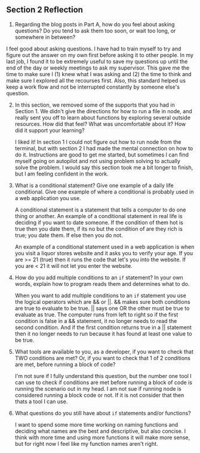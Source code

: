 ## Section 2 Reflection

1. Regarding the blog posts in Part A, how do you feel about asking questions? Do you tend to ask them too soon, or wait too long, or somewhere in between?

I feel good about asking questions. I have had to train myself to try and figure out the answer on my own first before asking it to other people. In my last job, I found it to be extremely useful to save my questions up until the end of the day or weekly meetings to ask my supervisor. This gave me the time to make sure I (1) knew what I was asking and (2) the time to think and make sure I explored all the recourses first. Also, this standard helped us keep a work flow and not be interrupted constantly by someone else's question.

2. In this section, we removed some of the supports that you had in Section 1. We didn't give the directions for how to run a file in node, and really sent you off to learn about functions by exploring several outside resources. How did that feel? What was uncomfortable about it? How did it support your learning?

    I liked it! In section 1 I could not figure out how to run node from the terminal, but with section 2 I had made the mental connection on how to do it. Instructions are good to get me started, but sometimes I can find myself going on autopilot and not using problem solving to actually solve the problem. I would say this section took me a bit longer to finish, but I am feeling confident in the work.

3. What is a conditional statement? Give one example of a daily life conditional. Give one example of where a conditional is probably used in a web application you use.

    A conditional statement is a statement that tells a computer to do one thing or another. An example of a conditional statement in real life is deciding if you want to date someone. If the condition of them hot is true then you date them, if its no but the condition of are they rich is true; you date them. If else then you do not.

    An example of a conditional statement used in a web application is when you visit a liquor stores website and it asks you to verify your age. If you are >= 21 (true) then it runs the code that let's you into the website. If you are < 21 it will not let you enter the website.

4. How do you add multiple conditions to an `if` statement? In your own words, explain how to program reads them and determines what to do.

    When you want to add multiple conditions to an `if` statement you use the logical operators which are && or ||. && makes sure both conditions are true to evaluate to be true. || says one OR the other must be true to evaluate as true. The computer runs from left to right so if the first condition is false in a && statement, it no longer needs to read the second condition. And if the first condition returns true in a || statement then it no longer needs to run because it has found at least one value to be true.

5. What tools are available to you, as a developer, if you want to check that TWO conditions are met? Or, if you want to check that 1 of 2 conditions are met, before running a block of code?

    I'm not sure if I fully understand this question, but the number one tool I can use to check if conditions are met before running a block of code is running the scenario out in my head. I am not sue if running node is considered running a block code or not. If it is not consider that then thats a tool I can use.

6. What questions do you still have about `if` statements and/or functions?

    I want to spend some more time working on naming functions and deciding what names are the best and descriptive, but also concise. I think with more time and using more functions it will make more sense, but for right now I feel like my function names aren't right.
